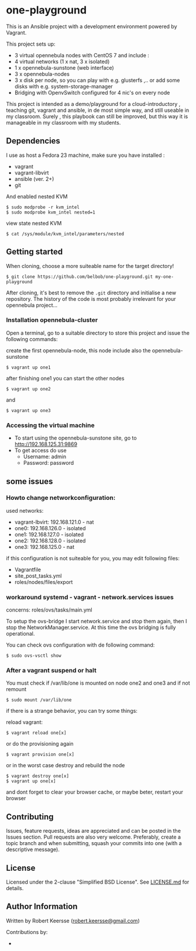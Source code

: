 # one-playground
This is an Ansible project with a development environment powered by Vagrant.

This project sets up: 

* 3 virtual opennebula nodes with CentOS 7 and include :
* 4 virtual networks (1 x nat, 3 x isolated)
* 1 x opennebula-sunstone (web interface)
* 3 x opennebula-nodes
* 3 x disk per node, so you can play with e.g. glusterfs ,.. or add some disks with e.g. system-storage-manager 
* Bridging with OpenvSwitch configured for 4 nic's on every node

This project is intended as a demo/playground for a cloud-introductory , teaching git, vagrant and ansible, in de most simple way, and still useable in my classroom. Surely , this playbook can still be improved, but this way it is manageable in my classroom with my students.

## Dependencies

I use as host a Fedora 23 machine, make sure you have installed :

- vagrant
- vagrant-libvirt
- ansible (ver. 2+)
- git

And enabled nested KVM

```ShellSession
$ sudo modprobe -r kvm_intel
$ sudo modprobe kvm_intel nested=1
```
view state nested KVM

```ShellSession
$ cat /sys/module/kvm_intel/parameters/nested
```

## Getting started

When cloning, choose a more suiteable  name for the target directory!

```ShellSession
$ git clone https://github.com/belbob/one-playground.git my-one-playground
```
After cloning, it's best to remove the `.git` directory and initialise a new repository. The history of the code is most probably irrelevant for your opennebula project...

### Installation opennebula-cluster

Open a terminal, go to a suitable directory to store this project and issue the following commands:

create the first opennebula-node, this node include also the opennebula-sunstone

```ShellSession
$ vagrant up one1
```

after finishing one1 you can start the other nodes

```ShellSession
$ vagrant up one2
```
and 
```ShellSession
$ vagrant up one3
```

### Accessing the virtual machine

* To start using the opennebula-sunstone site, go to <http://192.168.125.31:9869>
* To get access do use
    * Username: admin
    * Password: password

## some issues

### Howto change networkconfiguration:
used networks:
- vagrant-lbvirt: 192.168.121.0 - nat
- one0: 192.168.126.0 - isolated
- one1: 192.168.127.0 - isolated
- one2: 192.168.128.0 - isolated
- one3: 192.168.125.0 - nat

if this configuration is not suiteable for you, you may edit following files:

- Vagrantfile
- site_post_tasks.yml
- roles/nodes/files/export

### workaround systemd - vagrant - network.services issues

concerns: roles/ovs/tasks/main.yml

To setup the ovs-bridge I start network.service and stop them again, then I stop the NetworkManager.service. At this time the ovs bridging is fully operational.

You can check ovs configuration with de following command:

```ShellSession
$ sudo ovs-vsctl show 
```

### After a vagrant suspend or halt

You must check if /var/lib/one is mounted on node one2 and one3 and if not remount

```ShellSession
$ sudo mount /var/lib/one
```

if there is a strange behavior, you can try some things:

reload vagrant:

```ShellSession
$ vagrant reload one[x]
```

or do the provisioning again

```ShellSession
$ vagrant provision one[x]
```

or in the worst case destroy and rebuild the node

```ShellSession
$ vagrant destroy one[x]
$ vagrant up one[x]
```

and dont forget to clear your browser cache, or maybe beter, restart your browser

## Contributing

Issues, feature requests, ideas are appreciated and can be posted in the Issues section. Pull requests are also very welcome. Preferably, create a topic branch and when submitting, squash your commits into one (with a descriptive message).

## License

Licensed under the 2-clause "Simplified BSD License". See [LICENSE.md](/License.md) for details.

## Author Information

Written by Robert Keersse (robert.keersse@gmail.com)

Contributions by:

- 


